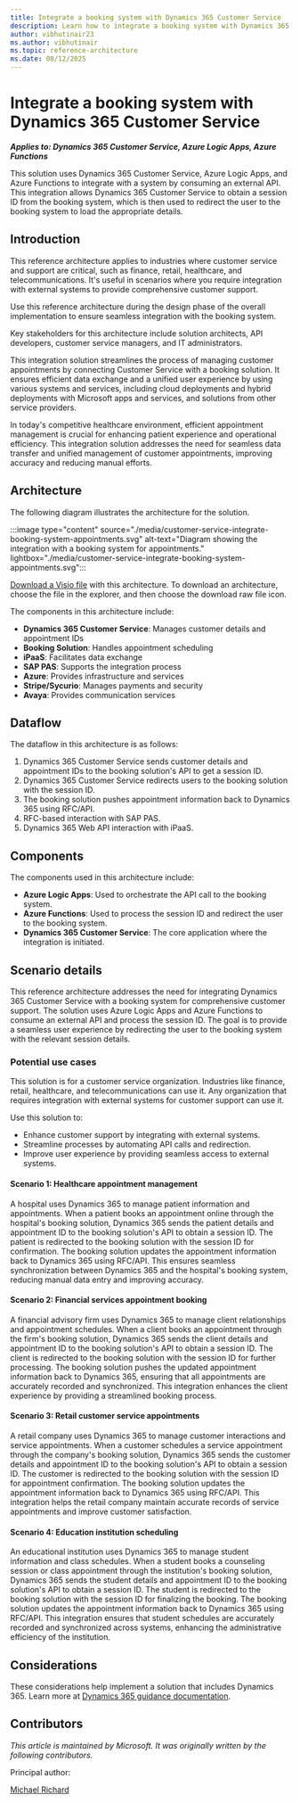 ```yaml
---
title: Integrate a booking system with Dynamics 365 Customer Service
description: Learn how to integrate a booking system with Dynamics 365 Customer Service to manage customer appointments and streamline data exchange.
author: vibhutinair23
ms.author: vibhutinair
ms.topic: reference-architecture
ms.date: 08/12/2025
---
```


# Integrate a booking system with Dynamics 365 Customer Service

***Applies to: Dynamics 365 Customer Service, Azure Logic Apps, Azure Functions***

This solution uses Dynamics 365 Customer Service, Azure Logic Apps, and Azure Functions to integrate with a system by consuming an external API. This integration allows Dynamics 365 Customer Service to obtain a session ID from the booking system, which is then used to redirect the user to the booking system to load the appropriate details.

## Introduction

This reference architecture applies to industries where customer service and support are critical, such as finance, retail, healthcare, and telecommunications. It's useful in scenarios where you require integration with external systems to provide comprehensive customer support.

Use this reference architecture during the design phase of the overall implementation to ensure seamless integration with the booking system.

Key stakeholders for this architecture include solution architects, API developers, customer service managers, and IT administrators.

This integration solution streamlines the process of managing customer appointments by connecting Customer Service with a booking solution. It ensures efficient data exchange and a unified user experience by using various systems and services, including cloud deployments and hybrid deployments  with Microsoft apps and services, and solutions from other service providers.

In today's competitive healthcare environment, efficient appointment management is crucial for enhancing patient experience and operational efficiency. This integration solution addresses the need for seamless data transfer and unified management of customer appointments, improving accuracy and reducing manual efforts.

## Architecture

The following diagram illustrates the architecture for the solution.

:::image type="content" source="./media/customer-service-integrate-booking-system-appointments.svg" alt-text="Diagram showing the integration with a booking system for appointments." lightbox="./media/customer-service-integrate-booking-system-appointments.svg":::

[Download a Visio file](https://github.com/microsoft/dynamics365patternspractices/blob/main/architectures/) with this architecture. To download an architecture, choose the file in the explorer, and then choose the download raw file icon.

The components in this architecture include:

- **Dynamics 365 Customer Service**: Manages customer details and appointment IDs
- **Booking Solution**: Handles appointment scheduling
- **iPaaS**: Facilitates data exchange
- **SAP PAS**: Supports the integration process
- **Azure**: Provides infrastructure and services
- **Stripe/Sycurio**: Manages payments and security
- **Avaya**: Provides communication services

## Dataflow

The dataflow in this architecture is as follows:

1. Dynamics 365 Customer Service sends customer details and appointment IDs to the booking solution's API to get a session ID.
1. Dynamics 365 Customer Service redirects users to the booking solution with the session ID.
1. The booking solution pushes appointment information back to Dynamics 365 using RFC/API.
1. RFC-based interaction with SAP PAS.
1. Dynamics 365 Web API interaction with iPaaS.

## Components

The components used in this architecture include:

- **Azure Logic Apps**: Used to orchestrate the API call to the booking system.
- **Azure Functions**: Used to process the session ID and redirect the user to the booking system.
- **Dynamics 365 Customer Service**: The core application where the integration is initiated.

## Scenario details

This reference architecture addresses the need for integrating Dynamics 365 Customer Service with a booking system for comprehensive customer support. The solution uses Azure Logic Apps and Azure Functions to consume an external API and process the session ID. The goal is to provide a seamless user experience by redirecting the user to the booking system with the relevant session details.

### Potential use cases

This solution is for a customer service organization. Industries like finance, retail, healthcare, and telecommunications can use it. Any organization that requires integration with external systems for customer support can use it.

Use this solution to:

- Enhance customer support by integrating with external systems.
- Streamline processes by automating API calls and redirection.
- Improve user experience by providing seamless access to external systems.

#### Scenario 1: Healthcare appointment management

A hospital uses Dynamics 365 to manage patient information and appointments. When a patient books an appointment online through the hospital's booking solution, Dynamics 365 sends the patient details and appointment ID to the booking solution's API to obtain a session ID. The patient is redirected to the booking solution with the session ID for confirmation. The booking solution updates the appointment information back to Dynamics 365 using RFC/API. This ensures seamless synchronization between Dynamics 365 and the hospital's booking system, reducing manual data entry and improving accuracy.

#### Scenario 2: Financial services appointment booking

A financial advisory firm uses Dynamics 365 to manage client relationships and appointment schedules. When a client books an appointment through the firm's booking solution, Dynamics 365 sends the client details and appointment ID to the booking solution's API to obtain a session ID. The client is redirected to the booking solution with the session ID for further processing. The booking solution pushes the updated appointment information back to Dynamics 365, ensuring that all appointments are accurately recorded and synchronized. This integration enhances the client experience by providing a streamlined booking process.

#### Scenario 3: Retail customer service appointments

A retail company uses Dynamics 365 to manage customer interactions and service appointments. When a customer schedules a service appointment through the company's booking solution, Dynamics 365 sends the customer details and appointment ID to the booking solution's API to obtain a session ID. The customer is redirected to the booking solution with the session ID for appointment confirmation. The booking solution updates the appointment information back to Dynamics 365 using RFC/API. This integration helps the retail company maintain accurate records of service appointments and improve customer satisfaction.

#### Scenario 4: Education institution scheduling

An educational institution uses Dynamics 365 to manage student information and class schedules. When a student books a counseling session or class appointment through the institution's booking solution, Dynamics 365 sends the student details and appointment ID to the booking solution's API to obtain a session ID. The student is redirected to the booking solution with the session ID for finalizing the booking. The booking solution updates the appointment information back to Dynamics 365 using RFC/API. This integration ensures that student schedules are accurately recorded and synchronized across systems, enhancing the administrative efficiency of the institution.

## Considerations

These considerations help implement a solution that includes Dynamics 365. Learn more at [Dynamics 365 guidance documentation](../index.yml).

<!--

## //Next steps

## //Related patterns

## Tags

*Industries*: Finance, Retail, Healthcare, Telecommunications

*Stakeholders*: Customer services, IT

*Products*: Dynamics 365 Customer Service, Azure Logic Apps, Azure Functions
--->

## Contributors

*This article is maintained by Microsoft. It was originally written by the following contributors.*

Principal author:

[Michael Richard](https://www.linkedin.com/in/mike-richard/)
